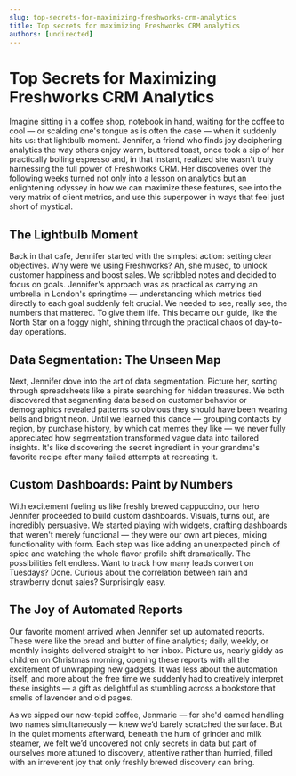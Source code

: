 ```yaml
---
slug: top-secrets-for-maximizing-freshworks-crm-analytics
title: Top secrets for maximizing Freshworks CRM analytics
authors: [undirected]
---
```


# Top Secrets for Maximizing Freshworks CRM Analytics

Imagine sitting in a coffee shop, notebook in hand, waiting for the coffee to cool — or scalding one's tongue as is often the case — when it suddenly hits us: that lightbulb moment. Jennifer, a friend who finds joy deciphering analytics the way others enjoy warm, buttered toast, once took a sip of her practically boiling espresso and, in that instant, realized she wasn't truly harnessing the full power of Freshworks CRM. Her discoveries over the following weeks turned not only into a lesson on analytics but an enlightening odyssey in how we can maximize these features, see into the very matrix of client metrics, and use this superpower in ways that feel just short of mystical.

## The Lightbulb Moment

Back in that cafe, Jennifer started with the simplest action: setting clear objectives. Why were we using Freshworks? Ah, she mused, to unlock customer happiness and boost sales. We scribbled notes and decided to focus on goals. Jennifer's approach was as practical as carrying an umbrella in London's springtime — understanding which metrics tied directly to each goal suddenly felt crucial. We needed to see, really see, the numbers that mattered. To give them life. This became our guide, like the North Star on a foggy night, shining through the practical chaos of day-to-day operations.

## Data Segmentation: The Unseen Map

Next, Jennifer dove into the art of data segmentation. Picture her, sorting through spreadsheets like a pirate searching for hidden treasures. We both discovered that segmenting data based on customer behavior or demographics revealed patterns so obvious they should have been wearing bells and bright neon. Until we learned this dance — grouping contacts by region, by purchase history, by which cat memes they like — we never fully appreciated how segmentation transformed vague data into tailored insights. It's like discovering the secret ingredient in your grandma's favorite recipe after many failed attempts at recreating it.

## Custom Dashboards: Paint by Numbers

With excitement fueling us like freshly brewed cappuccino, our hero Jennifer proceeded to build custom dashboards. Visuals, turns out, are incredibly persuasive. We started playing with widgets, crafting dashboards that weren't merely functional — they were our own art pieces, mixing functionality with form. Each step was like adding an unexpected pinch of spice and watching the whole flavor profile shift dramatically. The possibilities felt endless. Want to track how many leads convert on Tuesdays? Done. Curious about the correlation between rain and strawberry donut sales? Surprisingly easy. 

## The Joy of Automated Reports

Our favorite moment arrived when Jennifer set up automated reports. These were like the bread and butter of fine analytics; daily, weekly, or monthly insights delivered straight to her inbox. Picture us, nearly giddy as children on Christmas morning, opening these reports with all the excitement of unwrapping new gadgets. It was less about the automation itself, and more about the free time we suddenly had to creatively interpret these insights — a gift as delightful as stumbling across a bookstore that smells of lavender and old pages.

As we sipped our now-tepid coffee, Jenmarie — for she'd earned handling two names simultaneously — knew we’d barely scratched the surface. But in the quiet moments afterward, beneath the hum of grinder and milk steamer, we felt we’d uncovered not only secrets in data but part of ourselves more attuned to discovery, attentive rather than hurried, filled with an irreverent joy that only freshly brewed discovery can bring.